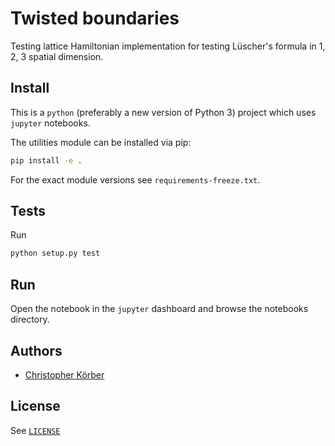 # Twisted boundaries

Testing lattice Hamiltonian implementation for testing Lüscher's formula in 1, 2, 3 spatial dimension.

## Install
This is a `python` (preferably a new version of Python 3) project which uses `jupyter` notebooks.

The utilities module can be installed via pip:
```bash
pip install -e .
```

For the exact module versions see `requirements-freeze.txt`.

## Tests
Run
```bash
python setup.py test
```

## Run
Open the notebook in the `jupyter` dashboard and browse the notebooks directory.

## Authors
* [Christopher Körber](mailto:christopher@ckoerber.com)

## License
See [`LICENSE`](LICENSE)

